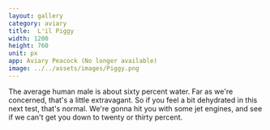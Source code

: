 ```yaml
---
layout: gallery
category: aviary
title:  L'il Piggy
width: 1200
height: 760
unit: px
app: Aviary Peacock (No longer available)
image: ../../assets/images/Piggy.png
---
```


The average human male is about sixty percent water. Far as we're concerned, that's a little extravagant. So if you feel a bit dehydrated in this next test, that's normal. We're gonna hit you with some jet engines, and see if we can't get you down to twenty or thirty percent.

